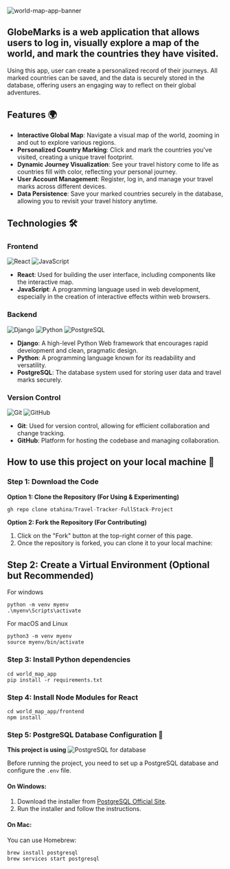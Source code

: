 ![world-map-app-banner](https://github.com/otahina/World-Map/assets/108225969/f7be9597-2189-44b9-a507-14b1c07bca64)


## GlobeMarks is a web application that allows users to log in, visually explore a map of the world, and mark the countries they have visited.

Using this app, user can create a personalized record of their journeys. All marked countries can be saved, and the data is securely stored in the database, offering users an engaging way to reflect on their global adventures.

## Features 🌍

* **Interactive Global Map**: Navigate a visual map of the world, zooming in and out to explore various regions.
* **Personalized Country Marking**: Click and mark the countries you've visited, creating a unique travel footprint.
* **Dynamic Journey Visualization**: See your travel history come to life as countries fill with color, reflecting your personal journey.
* **User Account Management**: Register, log in, and manage your travel marks across different devices.
* **Data Persistence**: Save your marked countries securely in the database, allowing you to revisit your travel history anytime.


## Technologies 🛠️

### Frontend
![React](https://img.shields.io/badge/React-20232A?style=for-the-badge&logo=react&logoColor=61DAFB)
![JavaScript](https://img.shields.io/badge/JavaScript-F7DF1E?style=for-the-badge&logo=javascript&logoColor=black)
* **React**: Used for building the user interface, including components like the interactive map.
* **JavaScript**: A programming language used in web development, especially in the creation of interactive effects within web browsers.

### Backend
![Django](https://img.shields.io/badge/Django-092E20?style=for-the-badge&logo=django&logoColor=white)
![Python](https://img.shields.io/badge/Python-3776AB?style=for-the-badge&logo=python&logoColor=white)
![PostgreSQL](https://img.shields.io/badge/PostgreSQL-316192?style=for-the-badge&logo=postgresql&logoColor=white)
* **Django**: A high-level Python Web framework that encourages rapid development and clean, pragmatic design.
* **Python**: A programming language known for its readability and versatility.
* **PostgreSQL**: The database system used for storing user data and travel marks securely.

### Version Control
![Git](https://img.shields.io/badge/Git-F05032?style=for-the-badge&logo=git&logoColor=white)
![GitHub](https://img.shields.io/badge/GitHub-100000?style=for-the-badge&logo=github&logoColor=white)
* **Git**: Used for version control, allowing for efficient collaboration and change tracking.
* **GitHub**: Platform for hosting the codebase and managing collaboration.

## How to use this project on your local machine 🩵

### Step 1: Download the Code

**Option 1: Clone the Repository (For Using & Experimenting)**
```python
gh repo clone otahina/Travel-Tracker-FullStack-Project
```
**Option 2: Fork the Repository (For Contributing)**
1. Click on the "Fork" button at the top-right corner of this page.
2. Once the repository is forked, you can clone it to your local machine:

## Step 2: Create a Virtual Environment (Optional but Recommended)
For windows
```
python -m venv myenv
.\myenv\Scripts\activate
```
For macOS and Linux
```
python3 -m venv myenv
source myenv/bin/activate
```

### Step 3: Install Python dependencies

```
cd world_map_app
pip install -r requirements.txt
```

### Step 4:  Install Node Modules for React
 ```
 cd world_map_app/frontend
 npm install
```

### Step 5: PostgreSQL Database Configuration 🐘

**This project is using**   ![PostgreSQL](https://img.shields.io/badge/PostgreSQL-316192?style=for-the-badge&logo=postgresql&logoColor=white) for database

Before running the project, you need to set up a PostgreSQL database and configure the `.env` file.

#### On Windows:

1. Download the installer from [PostgreSQL Official Site](https://www.postgresql.org/download/windows/).
2. Run the installer and follow the instructions.

#### On Mac:

You can use Homebrew:
 ```
 brew install postgresql
 brew services start postgresql
 ```

